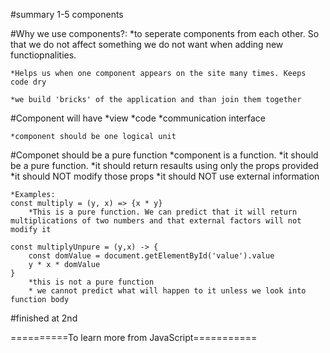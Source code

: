 #summary 1-5 components

#Why we use components?:
	*to seperate components from each other. So that we do not affect something we do not want when adding new functiopnalities.

	*Helps us when one component appears on the site many times. Keeps code dry

	*we build 'bricks' of the application and than join them together

#Component will have
	*view
	*code
	*communication interface

	*component should be one logical unit

#Componet should be a pure function
	*component is a function.
	*it should be a pure function.
	*it should return resaults using only the props provided
	*it should NOT modify those props
	*it should NOT use external information

	*Examples:
	const multiply = (y, x) => {x * y}
		*This is a pure function. We can predict that it will return multiplications of two numbers and that external factors will not modify it

	const multiplyUnpure = (y,x) -> {
		const domValue = document.getElementById('value').value
		y * x * domValue
	}
		*this is not a pure function
		* we cannot predict what will happen to it unless we look into function body


#finished at 2nd

==========To learn more from JavaScript===========